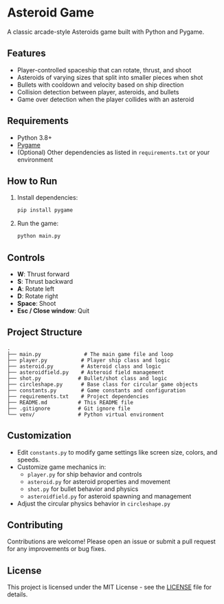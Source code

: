 # Asteroid Game

A classic arcade-style Asteroids game built with Python and Pygame.

## Features

- Player-controlled spaceship that can rotate, thrust, and shoot
- Asteroids of varying sizes that split into smaller pieces when shot
- Bullets with cooldown and velocity based on ship direction
- Collision detection between player, asteroids, and bullets
- Game over detection when the player collides with an asteroid

## Requirements

- Python 3.8+
- [Pygame](https://www.pygame.org/)  
- (Optional) Other dependencies as listed in `requirements.txt` or your environment

## How to Run

1. Install dependencies:
    ```bash
    pip install pygame
    ```

2. Run the game:
    ```bash
    python main.py
    ```

## Controls

- **W**: Thrust forward
- **S**: Thrust backward
- **A**: Rotate left
- **D**: Rotate right
- **Space**: Shoot
- **Esc / Close window**: Quit

## Project Structure
```
.
├── main.py              # The main game file and loop
├── player.py           # Player ship class and logic
├── asteroid.py         # Asteroid class and logic
├── asteroidfield.py    # Asteroid field management
├── shot.py            # Bullet/shot class and logic
├── circleshape.py      # Base class for circular game objects
├── constants.py        # Game constants and configuration
├── requirements.txt    # Project dependencies
├── README.md          # This README file
├── .gitignore         # Git ignore file
└── venv/              # Python virtual environment
```

## Customization

- Edit `constants.py` to modify game settings like screen size, colors, and speeds.
- Customize game mechanics in:
  - `player.py` for ship behavior and controls
  - `asteroid.py` for asteroid properties and movement
  - `shot.py` for bullet behavior and physics
  - `asteroidfield.py` for asteroid spawning and management
- Adjust the circular physics behavior in `circleshape.py`

## Contributing

Contributions are welcome! Please open an issue or submit a pull request for any improvements or bug fixes.

## License

This project is licensed under the MIT License - see the [LICENSE](LICENSE) file for details.